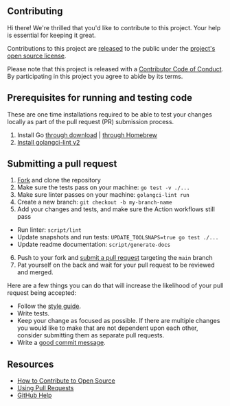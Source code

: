 ## Contributing

[fork]: https://github.com/github/github-mcp-server/fork
[pr]: https://github.com/github/github-mcp-server/compare
[style]: https://github.com/github/github-mcp-server/blob/main/.golangci.yml

Hi there! We're thrilled that you'd like to contribute to this project. Your help is essential for keeping it great.

Contributions to this project are [released](https://help.github.com/articles/github-terms-of-service/#6-contributions-under-repository-license) to the public under the [project's open source license](LICENSE).

Please note that this project is released with a [Contributor Code of Conduct](CODE_OF_CONDUCT.md). By participating in this project you agree to abide by its terms.

## Prerequisites for running and testing code

These are one time installations required to be able to test your changes locally as part of the pull request (PR) submission process.

1. Install Go [through download](https://go.dev/doc/install) | [through Homebrew](https://formulae.brew.sh/formula/go)
2. [Install golangci-lint v2](https://golangci-lint.run/welcome/install/#local-installation)

## Submitting a pull request

1. [Fork][fork] and clone the repository
2. Make sure the tests pass on your machine: `go test -v ./...`
3. Make sure linter passes on your machine: `golangci-lint run`
4. Create a new branch: `git checkout -b my-branch-name`
5. Add your changes and tests, and make sure the Action workflows still pass
- Run linter: `script/lint`
- Update snapshots and run tests: `UPDATE_TOOLSNAPS=true go test ./...`
- Update readme documentation: `script/generate-docs`
6. Push to your fork and [submit a pull request][pr] targeting the `main` branch
7. Pat yourself on the back and wait for your pull request to be reviewed and merged.

Here are a few things you can do that will increase the likelihood of your pull request being accepted:

- Follow the [style guide][style].
- Write tests.
- Keep your change as focused as possible. If there are multiple changes you would like to make that are not dependent upon each other, consider submitting them as separate pull requests.
- Write a [good commit message](http://tbaggery.com/2008/04/19/a-note-about-git-commit-messages.html).

## Resources

- [How to Contribute to Open Source](https://opensource.guide/how-to-contribute/)
- [Using Pull Requests](https://help.github.com/articles/about-pull-requests/)
- [GitHub Help](https://help.github.com)

